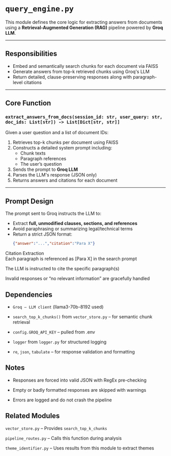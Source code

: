 # `query_engine.py`

This module defines the core logic for extracting answers from documents using a **Retrieval-Augmented Generation (RAG)** pipeline powered by **Groq LLM**.

---

## Responsibilities

- Embed and semantically search chunks for each document via FAISS
- Generate answers from top-k retrieved chunks using Groq's LLM
- Return detailed, clause-preserving responses along with paragraph-level citations

---

## Core Function

### `extract_answers_from_docs(session_id: str, user_query: str, doc_ids: List[str]) -> List[Dict[str, str]]`

Given a user question and a list of document IDs:

1. Retrieves top-k chunks per document using FAISS
2. Constructs a detailed system prompt including:
   - Chunk texts
   - Paragraph references
   - The user’s question
3. Sends the prompt to **Groq LLM**
4. Parses the LLM's response (JSON only)
5. Returns answers and citations for each document

---

## Prompt Design

The prompt sent to Groq instructs the LLM to:

- Extract **full, unmodified clauses, sections, and references**
- Avoid paraphrasing or summarizing legal/technical terms
- Return a strict JSON format:
  ```json
  {"answer":"...","citation":"Para X"}
Citation Extraction \
Each paragraph is referenced as [Para X] in the search prompt

The LLM is instructed to cite the specific paragraph(s)

Invalid responses or “no relevant information” are gracefully handled

## Dependencies
- `Groq – LLM client` (llama3-70b-8192 used)

- `search_top_k_chunks()` from `vector_store.py` – for semantic chunk retrieval

- `config.GROQ_API_KEY` – pulled from .env

- `logger` from `logger.py` for structured logging

- `re`, `json`, `tabulate` – for response validation and formatting

## Notes
- Responses are forced into valid JSON with RegEx pre-checking

- Empty or badly formatted responses are skipped with warnings

- Errors are logged and do not crash the pipeline

## Related Modules
`vector_store.py` – Provides `search_top_k_chunks`

`pipeline_routes.py` – Calls this function during analysis

`theme_identifier.py` – Uses results from this module to extract themes
